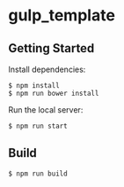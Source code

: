 # gulp_template

## Getting Started

Install dependencies:
```
$ npm install
$ npm run bower install
```

Run the local server:

```
$ npm run start
```

## Build

```
$ npm run build
```

